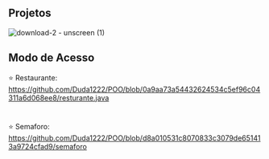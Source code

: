 ## Projetos 
![download-2 - unscreen (1)](https://github.com/Duda1222/POO/assets/145066917/203f172e-07d2-4908-a1ce-ed0b0e152ec9)

## Modo de Acesso 
⭐ Restaurante:
https://github.com/Duda1222/POO/blob/0a9aa73a54432624534c5ef96c04311a6d068ee8/resturante.java
 # 
⭐ Semaforo:
https://github.com/Duda1222/POO/blob/d8a010531c8070833c3079de651413a9724cfad9/semaforo
